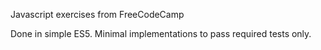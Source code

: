 Javascript exercises from FreeCodeCamp

Done in simple ES5. Minimal implementations to pass required tests only.
